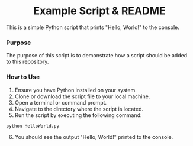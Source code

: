 <div align="center">

# Example Script & README

</div>

This is a simple Python script that prints "Hello, World!" to the console.

### Purpose

The purpose of this script is to demonstrate how a script should be added to this repository.

### How to Use

1. Ensure you have Python installed on your system.
2. Clone or download the script file to your local machine.
3. Open a terminal or command prompt.
4. Navigate to the directory where the script is located.
5. Run the script by executing the following command:

```
python HelloWorld.py
```

6. You should see the output "Hello, World!" printed to the console.
